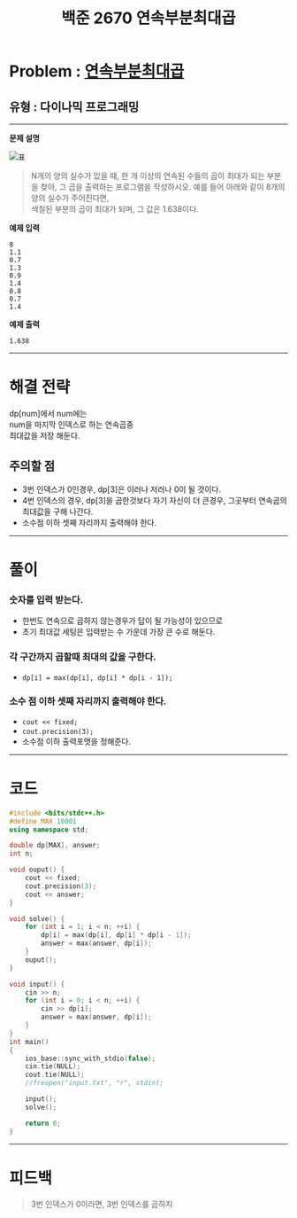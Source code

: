 ﻿---
title: 백준 2670 연속부분최대곱
categories:
- PS

tags:
- baekjoon
- PS
- Problem Solve
---

<!-- 문제 번호 -->

# Problem : [연속부분최대곱](boj.kr/2670)
## 유형 : 다이나믹 프로그래밍

---


**문제 설명**

![표](https://www.acmicpc.net/upload/images/Kr2fhViNP7YfNWrhf77jJeXwsd.png)
> N개의 양의 실수가 있을 때, 한 개 이상의 연속된 수들의 곱이 최대가 되는 부분을 찾아, 그 곱을 출력하는 프로그램을 작성하시오. 예를 들어 아래와 같이 8개의 양의 실수가 주어진다면,  
색칠된 부분의 곱이 최대가 되며, 그 값은 1.638이다.

**예제 입력**

```
8
1.1
0.7
1.3
0.9
1.4
0.8
0.7
1.4
```

**예제 출력**

```
1.638
```

---


# 해결 전략

> 
dp[num]에서 num에는  
num을 마지막 인덱스로 하는 연속곱중  
최대값을 저장 해둔다.



## 주의할 점

* 3번 인덱스가 0인경우, dp[3]은 이러나 저러나 0이 될 것이다.
* 4번 인덱스의 경우, dp[3]을 곱한것보다 자기 자신이 더 큰경우, 그곳부터 연속곱의 최대값을 구해 나간다.
* 소수점 이하 셋째 자리까지 출력해야 한다.


---



# 풀이

### 숫자를 입력 받는다.
* 한번도 연속으로 곱하지 않는경우가 답이 될 가능성이 있으므로
* 초기 최대값 세팅은 입력받는 수 가운데 가장 큰 수로 해둔다.

### 각 구간까지 곱할때 최대의 값을 구한다.
* `dp[i] = max(dp[i], dp[i] * dp[i - 1]);`

### 소수 점 이하 셋째 자리까지 출력해야 한다.
* `cout << fixed;`
* `cout.precision(3);`
* 소수점 이하 출력포맷을 정해준다.

---

# 코드

```c++
#include <bits/stdc++.h>
#define MAX 10001
using namespace std;

double dp[MAX], answer;
int n;

void ouput() {
	cout << fixed;
	cout.precision(3);
	cout << answer;
}

void solve() {
	for (int i = 1; i < n; ++i) {
		dp[i] = max(dp[i], dp[i] * dp[i - 1]);
		answer = max(answer, dp[i]);
	}
	ouput();
}

void input() {
	cin >> n;
	for (int i = 0; i < n; ++i) {
		cin >> dp[i];
		answer = max(answer, dp[i]);
	}
}
int main()
{
	ios_base::sync_with_stdio(false);
	cin.tie(NULL);
	cout.tie(NULL);
	//freopen("input.txt", "r", stdin);

	input();
	solve();

	return 0;
}
```


---


# 피드백

> 3번 인덱스가 0이라면, 3번 인덱스를 곱하지
